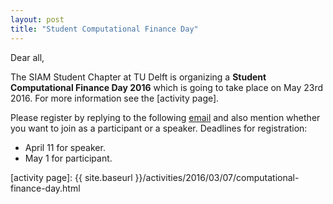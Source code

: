 ```yaml
---
layout: post
title: "Student Computational Finance Day"
---
```


Dear all,

The SIAM Student Chapter at TU Delft is organizing a **Student Computational Finance Day 2016** 
which is going to take place on May 23rd 2016. For more information see the [activity page].

Please register by replying to the following [email][mail sscdelft] and also mention whether you want to join
as a participant or a speaker. Deadlines for registration: 

* April 11 for speaker.
* May 1 for participant.

[mail sscdelft]: mailto:SIAMSC-EWI@tudelft.nl
[activity page]: {{ site.baseurl }}/activities/2016/03/07/computational-finance-day.html
